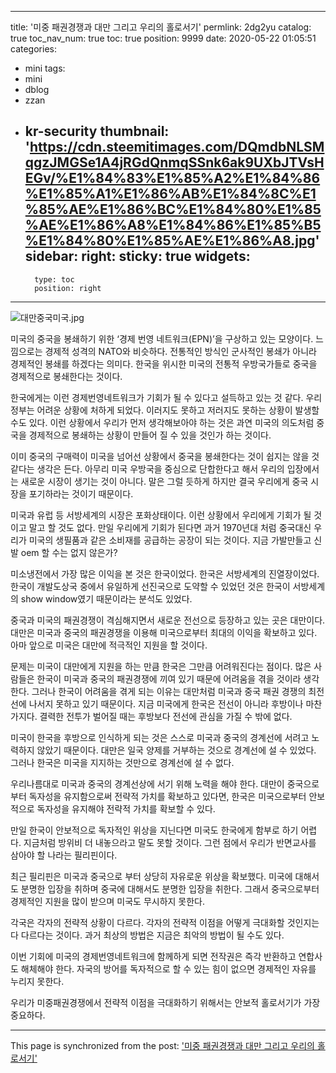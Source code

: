 
---
title: '미중 패권경쟁과 대만 그리고 우리의 홀로서기'
permlink: 2dg2yu
catalog: true
toc_nav_num: true
toc: true
position: 9999
date: 2020-05-22 01:05:51
categories:
- mini
tags:
- mini
- dblog
- zzan
- kr-security
thumbnail: 'https://cdn.steemitimages.com/DQmdbNLSMqgzJMGSe1A4jRGdQnmqSSnk6ak9UXbJTVsHEGv/%E1%84%83%E1%85%A2%E1%84%86%E1%85%A1%E1%86%AB%E1%84%8C%E1%85%AE%E1%86%BC%E1%84%80%E1%85%AE%E1%86%A8%E1%84%86%E1%85%B5%E1%84%80%E1%85%AE%E1%86%A8.jpg'
sidebar:
    right:
        sticky: true
widgets:
    -
        type: toc
        position: right
---


![대만중국미국.jpg](https://cdn.steemitimages.com/DQmdbNLSMqgzJMGSe1A4jRGdQnmqSSnk6ak9UXbJTVsHEGv/%E1%84%83%E1%85%A2%E1%84%86%E1%85%A1%E1%86%AB%E1%84%8C%E1%85%AE%E1%86%BC%E1%84%80%E1%85%AE%E1%86%A8%E1%84%86%E1%85%B5%E1%84%80%E1%85%AE%E1%86%A8.jpg)


미국의 중국을 봉쇄하기 위한 ‘경제 번영 네트워크(EPN)’을 구상하고 있는 모양이다. 느낌으로는 경제적 성격의 NATO와 비슷하다. 전통적인 방식인 군사적인 봉쇄가 아니라 경제적인 봉쇄를 하겠다는 의미다. 한국을 위시한 미국의 전통적 우방국가들로 중국을 경제적으로 봉쇄한다는 것이다.

한국에게는 이런 경제번영네트워크가 기회가 될 수 있다고 설득하고 있는 것 같다. 우리 정부는 어려운 상황에 처하게 되었다. 이러지도 못하고 저러지도 못하는 상황이 발생할 수도 있다. 이런 상황에서 우리가 먼저 생각해보아야 하는 것은 과연 미국의 의도처럼 중국을 경제적으로 봉쇄하는 상황이 만들어 질 수 있을 것인가 하는 것이다.

이미 중국의 구매력이 미국을 넘어선 상황에서 중국을 봉쇄한다는 것이 쉽지는 않을 것 같다는 생각은 든다. 아무리 미국 우방국을 중심으로 단합한다고 해서 우리의 입장에서는 새로운 시장이 생기는 것이 아니다. 말은 그럴 듯하게 하지만 결국 우리에게 중국 시장을 포기하라는 것이기 때문이다.

미국과 유럽 등 서방세계의 시장은 포화상태이다. 이런 상황에서 우리에게 기회가 될 것이고 말고 할 것도 없다. 만일 우리에게 기회가 된다면 과거 1970년대 처럼 중국대신 우리가 미국의 생필품과 같은 소비재를 공급하는 공장이 되는 것이다. 지금 가발만들고 신발 oem 할 수는 없지 않은가?

미소냉전에서 가장 많은 이익을 본 것은 한국이었다. 한국은 서방세계의 진열장이었다. 한국이 개발도상국 중에서 유일하게 선진국으로 도약할 수 있었던 것은 한국이 서방세계의 show window였기 때문이라는 분석도 있었다.

중국과 미국의 패권경쟁이 격심해지면서 새로운 전선으로 등장하고 있는 곳은 대만이다. 대만은 미국과 중국의 패권경쟁을 이용해 미국으로부터 최대의 이익을 확보하고 있다. 아마 앞으로 미국은 대만에 적극적인 지원을 할 것이다.

문제는 미국이 대만에게 지원을 하는 만큼 한국은 그만큼 어려워진다는 점이다. 많은 사람들은 한국이 미국과 중국의 패권경쟁에 끼여 있기 때문에 어려움을 겪을 것이라 생각한다. 그러나 한국이 어려움을 겪게 되는 이유는 대만처럼 미국과 중국 패권 경쟁의 최전선에 나서지 못하고 있기 때문이다. 지금 미국에게 한국은 전선이 아니라 후방이나 마찬가지다. 결력한 전투가 벌어질 때는 후방보다 전선에 관심을 가질 수 밖에 없다.

미국이 한국을 후방으로 인식하게 되는 것은 스스로 미국과 중국의 경계선에 서려고 노력하지 않았기 때문이다. 대만은 일국 양제를 거부하는 것으로 경계선에 설 수 있었다. 그러나 한국은 미국을 지지하는 것만으로 경계선에 설 수 없다.

우리나름대로 미국과 중국의 경계선상에 서기 위해 노력을 해야 한다. 대만이 중국으로부터 독자성을 유지함으로써 전략적 가치를 확보하고 있다면, 한국은 미국으로부터 안보적으로 독자성을 유지해야 전략적 가치를 확보할 수 있다.

만일 한국이 안보적으로 독자적인 위상을 지닌다면 미국도 한국에게 함부로 하기 어렵다. 지금처럼 방위비 더 내놓으라고 말도 못할 것이다. 그런 점에서 우리가 반면교사를 삼아야 할 나라는 필리핀이다.

최근 필리핀은 미국과 중국으로 부터 상당히 자유로운 위상을 확보했다. 미국에 대해서도 분명한 입장을 취하며 중국에 대해서도 분명한 입장을 취한다. 그래서 중국으로부터 경제적인 지원을 많이 받으며 미국도 무시하지 못한다.

각국은 각자의 전략적 상황이 다르다. 각자의 전략적 이점을 어떻게 극대화할 것인지는 다 다르다는 것이다. 과거 최상의 방법은 지금은 최악의 방법이 될 수도 있다.

이번 기회에 미국의 경제번영네트워크에 함께하게 되면 전작권은 즉각 반환하고 연합사도 해체해야 한다. 자국의 방어를 독자적으로 할 수 있는 힘이 없으면 경제적인 자유를 누리지 못한다.

우리가 미중패권경쟁에서 전략적 이점을 극대화하기 위해서는 안보적 홀로서기가 가장 중요하다.

- - -

This page is synchronized from the post: ['미중 패권경쟁과 대만 그리고 우리의 홀로서기'](https://steemit.com/@oldstone/2dg2yu)
